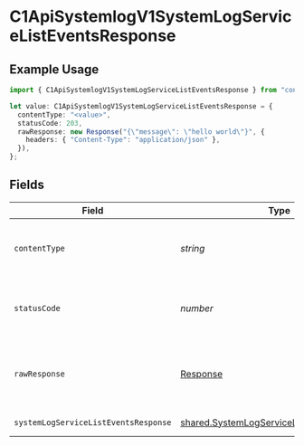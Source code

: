 # C1ApiSystemlogV1SystemLogServiceListEventsResponse

## Example Usage

```typescript
import { C1ApiSystemlogV1SystemLogServiceListEventsResponse } from "conductorone-sdk-typescript/sdk/models/operations";

let value: C1ApiSystemlogV1SystemLogServiceListEventsResponse = {
  contentType: "<value>",
  statusCode: 203,
  rawResponse: new Response("{\"message\": \"hello world\"}", {
    headers: { "Content-Type": "application/json" },
  }),
};
```

## Fields

| Field                                                                                                         | Type                                                                                                          | Required                                                                                                      | Description                                                                                                   |
| ------------------------------------------------------------------------------------------------------------- | ------------------------------------------------------------------------------------------------------------- | ------------------------------------------------------------------------------------------------------------- | ------------------------------------------------------------------------------------------------------------- |
| `contentType`                                                                                                 | *string*                                                                                                      | :heavy_check_mark:                                                                                            | HTTP response content type for this operation                                                                 |
| `statusCode`                                                                                                  | *number*                                                                                                      | :heavy_check_mark:                                                                                            | HTTP response status code for this operation                                                                  |
| `rawResponse`                                                                                                 | [Response](https://developer.mozilla.org/en-US/docs/Web/API/Response)                                         | :heavy_check_mark:                                                                                            | Raw HTTP response; suitable for custom response parsing                                                       |
| `systemLogServiceListEventsResponse`                                                                          | [shared.SystemLogServiceListEventsResponse](../../../sdk/models/shared/systemlogservicelisteventsresponse.md) | :heavy_minus_sign:                                                                                            | Successful response                                                                                           |